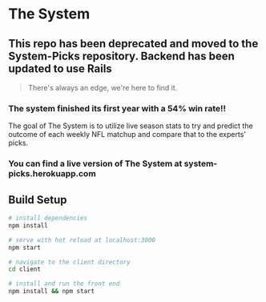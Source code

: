 # The System

## This repo has been deprecated and moved to the System-Picks repository. Backend has been updated to use Rails

> There's always an edge, we're here to find it.

### The system finished its first year with a 54% win rate!!

The goal of The System is to utilize live season stats to try and predict the outcome of each weekly NFL matchup and compare that to the experts' picks.

### You can find a live version of The System at system-picks.herokuapp.com

## Build Setup

``` bash
# install dependencies
npm install

# serve with hot reload at localhost:3000
npm start

# navigate to the client directory 
cd client

# install and run the front end
npm install && npm start
```
